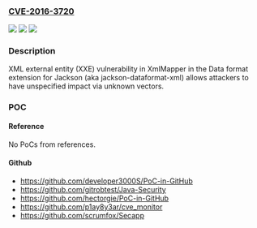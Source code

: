 ### [CVE-2016-3720](https://cve.mitre.org/cgi-bin/cvename.cgi?name=CVE-2016-3720)
![](https://img.shields.io/static/v1?label=Product&message=n%2Fa&color=blue)
![](https://img.shields.io/static/v1?label=Version&message=n%2Fa&color=blue)
![](https://img.shields.io/static/v1?label=Vulnerability&message=n%2Fa&color=brighgreen)

### Description

XML external entity (XXE) vulnerability in XmlMapper in the Data format extension for Jackson (aka jackson-dataformat-xml) allows attackers to have unspecified impact via unknown vectors.

### POC

#### Reference
No PoCs from references.

#### Github
- https://github.com/developer3000S/PoC-in-GitHub
- https://github.com/gitrobtest/Java-Security
- https://github.com/hectorgie/PoC-in-GitHub
- https://github.com/p1ay8y3ar/cve_monitor
- https://github.com/scrumfox/Secapp

